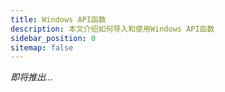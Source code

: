 ```yaml
---
title: Windows API函数
description: 本文介绍如何导入和使用Windows API函数
sidebar_position: 0
sitemap: false
---
```

*即将推出...*